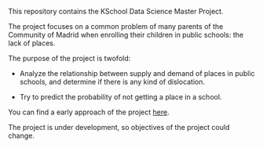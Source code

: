 This repository contains the KSchool Data Science Master Project.

The project focuses on a common problem of many parents of the Community of Madrid when enrolling their children in public schools: the lack of places.

The purpose of the project is twofold:

- Analyze the relationship between supply and demand of places in public schools, and determine if there is any kind of dislocation.

- Try to predict the probability of not getting a place in a school.

You can find a early approach of the project [here](http://htmlpreview.github.io/?https://github.com/giltrapo/SchoolaRize/blob/master/TFM_first_approach/TFM_first_approach.html#/).

The project is under development, so objectives of the project could change.
